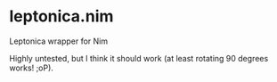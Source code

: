 # leptonica.nim
Leptonica wrapper for Nim

Highly untested, but I think it should work (at least rotating 90 degrees works! ;oP).